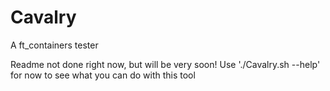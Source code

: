 # Cavalry
A ft_containers tester

Readme not done right now, but will be very soon!
Use './Cavalry.sh --help' for now to see what you can do with this tool
